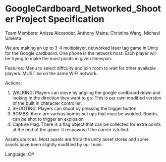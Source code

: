 # GoogleCardboard_Networked_Shooter Project Specification
Team Members: Anissa Alexander, Anthony Maina, Christina Wang, Michael Umenta

We are making an up to 3-4 multiplayer, networked laser tag game in Unity for the Google cardbaord. One phone is the network host. 
Each player will be trying to make the most points in given timespan. 

Features: Menu to select diffculty and join room to wait for other available players. MUST be on the same WIFI network. 

Actions: 
1. WALKING: Players can move by angling the google cardboard down and looking in the direction they want to go. This 
is our own modified version of the built in character controller. 
2. SHOOTING: Players can shoot by pressing the trigger button
3. BOMBS: there are various bombs set ups that must be avoided. Bombs can be shot to trigger an explosion
4. Capture Flag: There is a flag object that can be collected for extra points at the end of the game. It respawns if the carrier is killed.

Assets sources: Most assets are from the unity asset stores and some assets have been slightly modified by our team. 

Language: C#


